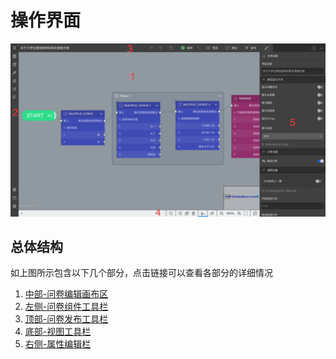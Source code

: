 # 操作界面

<img src='./images/layout.png' width='1000'>

## 总体结构
如上图所示包含以下几个部分，点击链接可以查看各部分的详细情况
1. [中部-问卷编辑画布区](./canvas.md)
2. [左侧-问卷组件工具栏](./toolbar.md)
3. [顶部-问卷发布工具栏](./navbar.md)
4. [底部-视图工具栏](./footbar.md)
5. [右侧-属性编辑栏](./sidebar.md)
